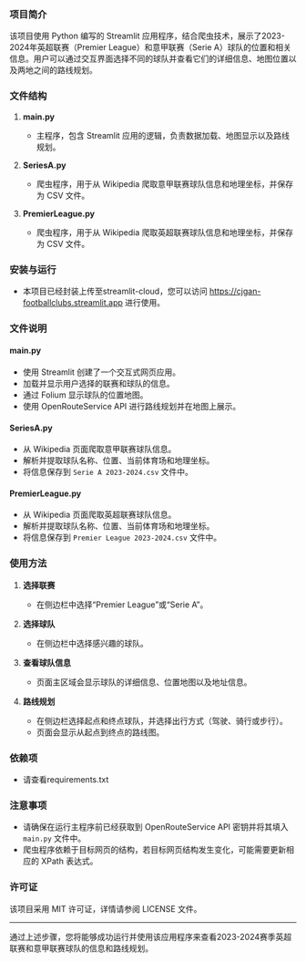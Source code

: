 ### 项目简介

该项目使用 Python 编写的 Streamlit 应用程序，结合爬虫技术，展示了2023-2024年英超联赛（Premier League）和意甲联赛（Serie A）球队的位置和相关信息。用户可以通过交互界面选择不同的球队并查看它们的详细信息、地图位置以及两地之间的路线规划。

### 文件结构

1. **main.py**
   - 主程序，包含 Streamlit 应用的逻辑，负责数据加载、地图显示以及路线规划。
   
2. **SeriesA.py**
   - 爬虫程序，用于从 Wikipedia 爬取意甲联赛球队信息和地理坐标，并保存为 CSV 文件。

3. **PremierLeague.py**
   - 爬虫程序，用于从 Wikipedia 爬取英超联赛球队信息和地理坐标，并保存为 CSV 文件。

### 安装与运行

- 本项目已经封装上传至streamlit-cloud，您可以访问 https://cjgan-footballclubs.streamlit.app 进行使用。

### 文件说明

#### main.py
- 使用 Streamlit 创建了一个交互式网页应用。
- 加载并显示用户选择的联赛和球队的信息。
- 通过 Folium 显示球队的位置地图。
- 使用 OpenRouteService API 进行路线规划并在地图上展示。

#### SeriesA.py
- 从 Wikipedia 页面爬取意甲联赛球队信息。
- 解析并提取球队名称、位置、当前体育场和地理坐标。
- 将信息保存到 `Serie A 2023-2024.csv` 文件中。

#### PremierLeague.py
- 从 Wikipedia 页面爬取英超联赛球队信息。
- 解析并提取球队名称、位置、当前体育场和地理坐标。
- 将信息保存到 `Premier League 2023-2024.csv` 文件中。

### 使用方法

1. **选择联赛**
   - 在侧边栏中选择“Premier League”或“Serie A”。

2. **选择球队**
   - 在侧边栏中选择感兴趣的球队。

3. **查看球队信息**
   - 页面主区域会显示球队的详细信息、位置地图以及地址信息。

4. **路线规划**
   - 在侧边栏选择起点和终点球队，并选择出行方式（驾驶、骑行或步行）。
   - 页面会显示从起点到终点的路线图。

### 依赖项

- 请查看requirements.txt

### 注意事项

- 请确保在运行主程序前已经获取到 OpenRouteService API 密钥并将其填入 `main.py` 文件中。
- 爬虫程序依赖于目标网页的结构，若目标网页结构发生变化，可能需要更新相应的 XPath 表达式。

### 许可证

该项目采用 MIT 许可证，详情请参阅 LICENSE 文件。

---

通过上述步骤，您将能够成功运行并使用该应用程序来查看2023-2024赛季英超联赛和意甲联赛球队的信息和路线规划。
